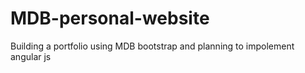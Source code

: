 # MDB-personal-website
 Building a portfolio using MDB bootstrap and planning to impolement angular js 
